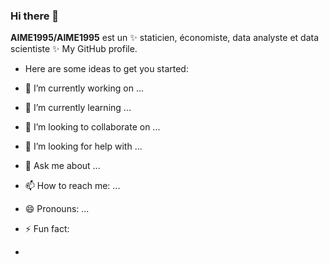 ### Hi there 👋

**AIME1995/AIME1995** est un ✨ staticien, économiste, data analyste et data scientiste ✨ My GitHub profile.

- Here are some ideas to get you started:

- 🔭 I’m currently working on ...
- 🌱 I’m currently learning ...
- 👯 I’m looking to collaborate on ...
- 🤔 I’m looking for help with ...
- 💬 Ask me about ...
- 📫 How to reach me: ...
- 😄 Pronouns: ...
- ⚡ Fun fact:
- 

